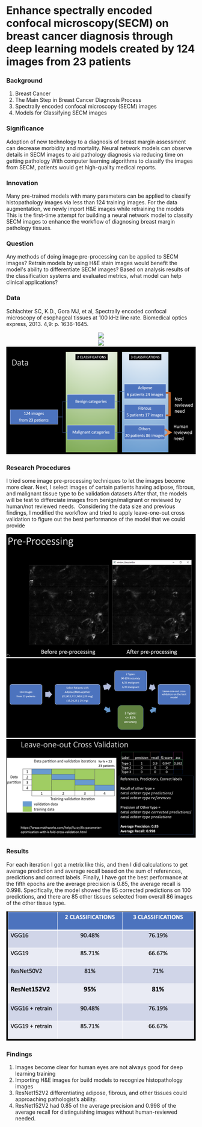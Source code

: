 # Enhance spectrally encoded confocal microscopy(SECM) on breast cancer diagnosis through deep learning models created by 124 images from 23 patients 

### Background

1. Breast Cancer
2. The Main Step in Breast Cancer Diagnosis Process
3. Spectrally encoded confocal microscopy (SECM) images
4. Models for Classifying SECM images

### Significance

Adoption of new technology to a diagnosis of breast margin assessment can decrease morbidity and mortality. 
Neural network models can observe details in SECM images to aid pathology diagnosis via reducing time on getting pathology
With computer learning algorithms to classify the images from SECM, patients would get high-quality medical reports. 

### Innovation

Many pre-trained models with many parameters can be applied to classify histopathology images via less than 124 training images. 
For the data augmentation, we newly import H&E images while retraining the models
This is the first-time attempt for building a neural network model to classify SECM images to enhance the workflow of diagnosing breast margin pathology tissues. 

### Question

Any methods of doing image pre-processing can be applied to SECM images?
Retrain models by using H&E stain images would benefit the model's ability to differentiate SECM images?
Based on analysis results of the classification systems and evaluated metrics, what model can help clinical applications? 

### Data

Schlachter SC, K.D., Gora MJ, et al, Spectrally encoded confocal microscopy of esophageal tissues at 100 kHz line rate. Biomedical optics express, 2013. 4,9: p. 1636-1645.

<center><img src="images/Benign.png"/></center>
<center><img src="images/Malignant.png"/></center>
<center><img src="images/DataCategories.png"/></center>


### Research Procedures

I tried some image pre-processing techniques to let the images become more clear.
Next, I select images of certain patients having adipose, fibrous, and malignant tissue type to be validation datasets
After that, the models will be test to differciate images from benign/malignant or reviewed by human/not reviewed needs. 
Considering the data size and previous findings, I modified the workflow and tried to apply leave-one-out cross validation to figure out the best performance of the model that we could provide

<center><img src="images/GaussianBlur.png"/></center>
<center><img src="images/Workflow.png"/></center>
<center><img src="images/CrossVal.png"/></center>

### Results

For each iteration I got a metrix like this, and then I did calculations to get average prediction and average recall based on the sum of references, predictions and correct labels. 
Finally, I have got the best performance at the fifth epochs are the average precision is 0.85, the average recall is 0.998. Specifically, the model showed the 85 corrected predictions on 100 predictions, and there are 85 other tissues selected from overall 86 images of the other tissue type. 

<center><img src="images/Results.png"/></center>

### Findings

1. Images become clear for human eyes are not always good for deep learning training 
2. Importing H&E images for build models to recognize histopathology images  
3. ResNet152V2 differentiating adipose, fibrous, and other tissues could approaching pathologist’s ability.
4. ResNet152V2 had 0.85 of the average precision and 0.998 of the average recall for distinguishing images without human-reviewed needed.

